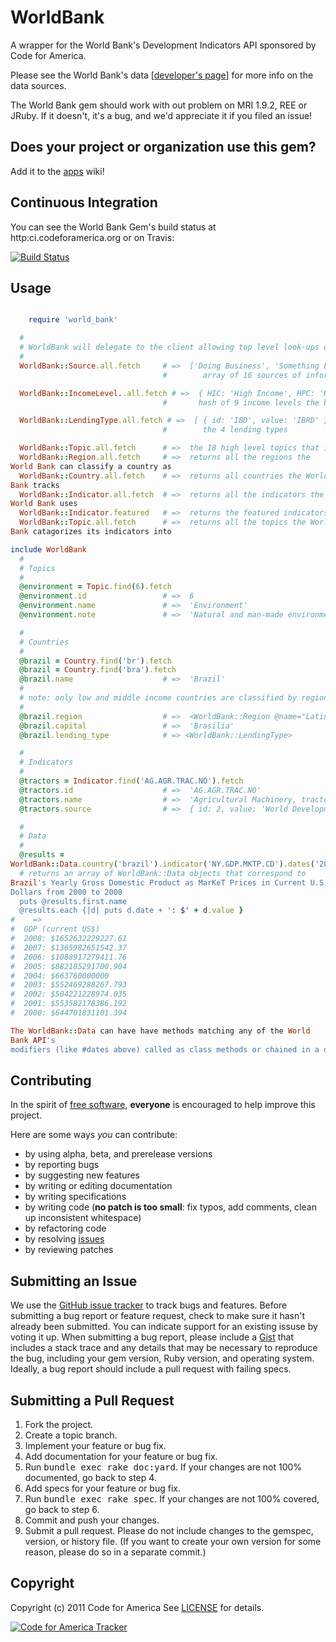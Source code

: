 # WorldBank

A wrapper for the World Bank's Development Indicators API sponsored by Code for America.

Please see the World Bank's data [[developer's page](http://data.worldbank.org/developers/)] for more info on the data sources.

The World Bank gem should work with out problem on MRI 1.9.2, REE or
JRuby. If it doesn't, it's a bug, and we'd appreciate it if you filed an
issue!

Does your project or organization use this gem?
------------------------------------------
Add it to the [apps](http://github.com/codeforamerica/world_bank_ruby/wiki/apps) wiki!

Continuous Integration
----------------------

You can see the World Bank Gem's build status at
http:ci.codeforamerica.org or on Travis:

[![Build Status](https://secure.travis-ci.org/codeforamerica/world_bank_ruby.png)](http://travis-ci.org/codeforamerica/world_bank_ruby)


Usage
-----
```ruby

	require 'world_bank'

  #
  # WorldBank will delegate to the client allowing top level look-ups of their catalog
  #
  WorldBank::Source.all.fetch     # =>  ['Doing Business', 'Something Else'...]
                                  #        array of 16 sources of information the bank used

  WorldBank::IncomeLevel..all.fetch # =>  { HIC: 'High Income', HPC: 'Heavily Indebted Poor Countries (HIPC)'...}
                                  #       hash of 9 income levels the bank assigns

  WorldBank::LendingType.all.fetch # =>  [ { id: 'IBD', value: 'IBRD' }... ] an array of key: value pairs of
                                  #        the 4 lending types

  WorldBank::Topic.all.fetch      # =>  the 18 high level topics that indicators are grouped into
  WorldBank::Region.all.fetch     # =>  returns all the regions the
World Bank can classify a country as
  WorldBank::Country.all.fetch    # =>  returns all countries the World
Bank tracks
  WorldBank::Indicator.all.fetch  # =>  returns all the indicators the
World Bank uses
  WorldBank::Indicator.featured   # =>  returns the featured indicators
  WorldBank::Topic.all.fetch      # =>  returns all the topics the World
Bank catagorizes its indicators into

include WorldBank
  #
  # Topics
  #
  @environment = Topic.find(6).fetch
  @environment.id                 # =>  6
  @environment.name               # =>  'Environment'
  @environment.note               # =>  'Natural and man-made environmental resources – fresh...'

  #
  # Countries
  #
  @brazil = Country.find('br').fetch
  @brazil = Country.find('bra').fetch
  @brazil.name                    # =>  'Brazil'
  #
  # note: only low and middle income countries are classified by region...
  #
  @brazil.region                  # =>  <WorldBank::Region @name="Latin America & Caribbean (all income levels)" ....>
  @brazil.capital                 # =>  'Brasilia'
  @brazil.lending_type            # => <WorldBank::LendingType>

  #
  # Indicators
  #
  @tractors = Indicator.find('AG.AGR.TRAC.NO').fetch
  @tractors.id                    # =>  'AG.AGR.TRAC.NO'
  @tractors.name                  # =>  'Agricultural Machinery, tractors'
  @tractors.source                # =>  { id: 2, value: 'World Development Indicators' }

  #
  # Data
  #
  @results =
WorldBank::Data.country('brazil').indicator('NY.GDP.MKTP.CD').dates('2000:2008').fetch
  # returns an array of WorldBank::Data objects that correspond to
Brazil's Yearly Gross Domestic Product as MarKeT Prices in Current U.S.
Dollars from 2000 to 2008
  puts @results.first.name
  @results.each {|d| puts d.date + ': $' + d.value }
#    =>
#  GDP (current US$)
#  2008: $1652632229227.61
#  2007: $1365982651542.37
#  2006: $1088917279411.76
#  2005: $882185291700.904
#  2004: $663760000000
#  2003: $552469288267.793
#  2002: $504221228974.035
#  2001: $553582178386.192
#  2000: $644701831101.394

The WorldBank::Data can have have methods matching any of the World
Bank API's
modifiers (like #dates above) called as class methods or chained in a query.

```


Contributing
------------
In the spirit of [free
software](http://www.fsf.org/licensing/essays/free-sw.html),
**everyone** is encouraged to help improve this project.

Here are some ways *you* can contribute:

* by using alpha, beta, and prerelease versions
* by reporting bugs
* by suggesting new features
* by writing or editing documentation
* by writing specifications
* by writing code (**no patch is too small**: fix typos, add comments,
  clean up inconsistent whitespace)
* by refactoring code
* by resolving [issues](https://github.com/codeforamerica/world_bank_ruby/issues)
* by reviewing patches

Submitting an Issue
-------------------
We use the [GitHub issue
tracker](https://github.com/codeforamerica/fed_spending_ruby/issues) to track bugs and
features. Before submitting a bug report or feature request, check to
make sure it hasn't already
been submitted. You can indicate support for an existing issuse by
voting it up. When submitting a
bug report, please include a [Gist](https://gist.github.com/) that
includes a stack trace and any
details that may be necessary to reproduce the bug, including your gem
version, Ruby version, and
operating system. Ideally, a bug report should include a pull request
with failing specs.

Submitting a Pull Request
-------------------------
1. Fork the project.
2. Create a topic branch.
3. Implement your feature or bug fix.
4. Add documentation for your feature or bug fix.
5. Run <tt>bundle exec rake doc:yard</tt>. If your changes are not 100%
   documented, go back to step 4.
6. Add specs for your feature or bug fix.
7. Run <tt>bundle exec rake spec</tt>. If your changes are not 100%
   covered, go back to step 6.
8. Commit and push your changes.
9. Submit a pull request. Please do not include changes to the gemspec,
   version, or history file. (If you want to create your own version for
some reason, please do so in a separate commit.)

Copyright
---------
Copyright (c) 2011 Code for America
See
[LICENSE](https://github.com/codeforamerica/world_bank_ruby/blob/master/LICENSE.md)
for details.

[![Code for America
Tracker](http://stats.codeforamerica.org/codeforamerica/code_for_america_tracking.png)](http://stats.codeforamerica.org/)

